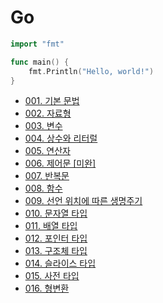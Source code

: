 # Go

```go
import "fmt"

func main() {
    fmt.Println("Hello, world!")
}
```

- [001. 기본 문법](https://github.com/technical-learn-room/go-learn/blob/main/001.%20%EA%B8%B0%EB%B3%B8%20%EB%AC%B8%EB%B2%95.md)  
- [002. 자료형](https://github.com/technical-learn-room/go-learn/blob/main/002.%20%EC%9E%90%EB%A3%8C%ED%98%95.md)  
- [003. 변수](https://github.com/technical-learn-room/go-learn/blob/main/003.%20%EB%B3%80%EC%88%98.md)  
- [004. 상수와 리터럴](https://github.com/technical-learn-room/go-learn/blob/main/004.%20%EC%83%81%EC%88%98%EC%99%80%20%EB%A6%AC%ED%84%B0%EB%9F%B4.md)  
- [005. 연산자](https://github.com/technical-learn-room/go-learn/blob/main/005.%20%EC%97%B0%EC%82%B0%EC%9E%90.md)  
- [006. 제어문 [미완]](https://github.com/technical-learn-room/go-learn/blob/main/006.%20%EC%A0%9C%EC%96%B4%EB%AC%B8.md)  
- [007. 반복문](https://github.com/technical-learn-room/go-learn/blob/main/007.%20%EB%B0%98%EB%B3%B5%EB%AC%B8.md)  
- [008. 함수](https://github.com/technical-learn-room/go-learn/blob/main/008.%20%ED%95%A8%EC%88%98.md)  
- [009. 선언 위치에 따른 생명주기](https://github.com/technical-learn-room/go-learn/blob/main/009.%20%EC%84%A0%EC%96%B8%20%EC%9C%84%EC%B9%98%EC%97%90%20%EB%94%B0%EB%A5%B8%20%EC%83%9D%EB%AA%85%EC%A3%BC%EA%B8%B0.md)  
- [010. 문자열 타입](https://github.com/technical-learn-room/go-learn/blob/main/010.%20%EB%AC%B8%EC%9E%90%EC%97%B4%20%ED%83%80%EC%9E%85.md)  
- [011. 배열 타입](https://github.com/technical-learn-room/go-learn/blob/main/011.%20%EB%B0%B0%EC%97%B4%20%ED%83%80%EC%9E%85.md)  
- [012. 포인터 타입](https://github.com/technical-learn-room/go-learn/blob/main/012.%20%ED%8F%AC%EC%9D%B8%ED%84%B0%20%ED%83%80%EC%9E%85.md)  
- [013. 구조체 타입](https://github.com/technical-learn-room/go-learn/blob/main/013.%20%EA%B5%AC%EC%A1%B0%EC%B2%B4%20%ED%83%80%EC%9E%85.md)  
- [014. 슬라이스 타입](https://github.com/technical-learn-room/go-learn/blob/main/014.%20%EC%8A%AC%EB%9D%BC%EC%9D%B4%EC%8A%A4%20%ED%83%80%EC%9E%85.md)  
- [015. 사전 타입](https://github.com/technical-learn-room/go-learn/blob/main/015.%20%EC%82%AC%EC%A0%84%20%ED%83%80%EC%9E%85.md)  
- [016. 형변환](https://github.com/technical-learn-room/go-learn/blob/main/016.%20%ED%98%95%EB%B3%80%ED%99%98.md)  
